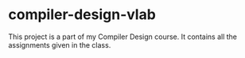 # compiler-design-vlab
This project is a part of my Compiler Design course. It contains all the assignments given in the class.
